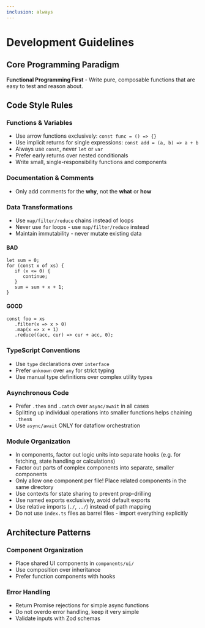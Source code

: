 ```yaml
---
inclusion: always
---
```


# Development Guidelines

## Core Programming Paradigm

**Functional Programming First** - Write pure, composable functions that are easy to test and reason about.

## Code Style Rules

### Functions & Variables

- Use arrow functions exclusively: `const func = () => {}`
- Use implicit returns for single expressions: `const add = (a, b) => a + b`
- Always use `const`, never `let` or `var`
- Prefer early returns over nested conditionals
- Write small, single-responsibility functions and components

### Documentation & Comments

- Only add comments for the **why**, not the **what** or **how**

### Data Transformations

- Use `map/filter/reduce` chains instead of loops
- Never use `for` loops - use `map/filter/reduce` instead
- Maintain immutability - never mutate existing data

#### BAD

```
let sum = 0;
for (const x of xs) {
   if (x <= 0) {
      continue;
   }
   sum = sum + x + 1;
}
```

#### GOOD

```
const foo = xs
   .filter(x => x > 0)
   .map(x => x + 1)
   .reduce((acc, cur) => cur + acc, 0);
```

### TypeScript Conventions

- Use `type` declarations over `interface`
- Prefer `unknown` over `any` for strict typing
- Use manual type definitions over complex utility types

### Asynchronous Code

- Prefer `.then` and `.catch` over `async/await` in all cases
- Splitting up individual operations into smaller functions helps chaining `.then`s
- Use `async/await` ONLY for dataflow orchestration

### Module Organization

- In components, factor out logic units into separate hooks (e.g. for fetching, state handling or calculations)
- Factor out parts of complex components into separate, smaller components
- Only allow one component per file! Place related components in the same directory
- Use contexts for state sharing to prevent prop-drilling
- Use named exports exclusively, avoid default exports
- Use relative imports (`./`, `../`) instead of path mapping
- Do not use `index.ts` files as barrel files - import everything explicitly

## Architecture Patterns

### Component Organization

- Place shared UI components in `components/ui/`
- Use composition over inheritance
- Prefer function components with hooks

### Error Handling

- Return Promise rejections for simple async functions
- Do not overdo error handling, keep it very simple
- Validate inputs with Zod schemas
